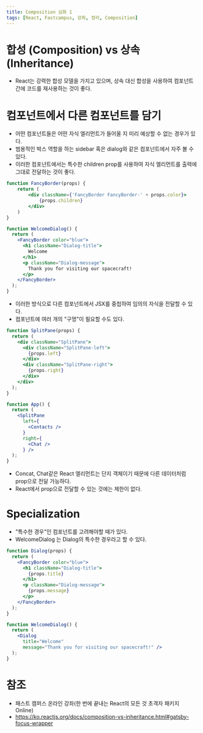 ```yaml
---
title: Composition 심화 1
tags: [React, Fastcampus, 강좌, 정리, Composition]
---
```


# 합성 (Composition) vs 상속(Inheritance)

- React는 강력한 합성 모델을 가지고 있으며, 상속 대신 합성을 사용하여 컴포넌트 간에 코드를 재사용하는 것이 좋다.

# 컴포넌트에서 다른 컴포넌트를 담기

- 어떤 컴포넌트들은 어떤 자식 엘리먼트가 들어올 지 미리 예상할 수 없는 경우가 있다.
- 범용적인 박스 역할을 하는 sidebar 혹은 dialog와 같은 컴포넌트에서 자주 볼 수 있다.
- 이러한 컴포넌트에서는 특수한 children prop를 사용하여 자식 엘리먼트를 출력에 그대로 전달하는 것이 좋다.

```jsx
function FancyBorder(props) {
    return (
        <div className={'FancyBorder FancyBorder-' + props.color}>
            {props.children}
        </div>
    )
}

function WelcomeDialog() {
  return (
    <FancyBorder color="blue">
      <h1 className="Dialog-title">
        Welcome
      </h1>
      <p className="Dialog-message">
        Thank you for visiting our spacecraft!
      </p>
    </FancyBorder>
  );
}
```

- 이러한 방식으로 다른 컴포넌트에서 JSX를 중첩하여 임의의 자식을 전달할 수 있다.
- 컴포넌트에 여러 개의 "구멍"이 필요할 수도 있다.

```jsx
function SplitPane(props) {
  return (
    <div className="SplitPane">
      <div className="SplitPane-left">
        {props.left}
      </div>
      <div className="SplitPane-right">
        {props.right}
      </div>
    </div>
  );
}

function App() {
  return (
    <SplitPane
      left={
        <Contacts />
      }
      right={
        <Chat />
      } />
  );
}
```
- Concat, Chat같은 React 엘리먼트는 단지 객체이기 때문에 다른 데이터처럼 prop으로 전달 가능하다.
- React에서 prop으로 전달할 수 있는 것에는 제한이 없다.

# Specialization

- "특수한 경우"인 컴포넌트를 고려해야할 때가 있다.
- WelcomeDialog 는 Dialog의 특수한 경우라고 할 수 있다.

```jsx
function Dialog(props) {
  return (
    <FancyBorder color="blue">
      <h1 className="Dialog-title">
        {props.title}
      </h1>
      <p className="Dialog-message">
        {props.message}
      </p>
    </FancyBorder>
  );
}

function WelcomeDialog() {
  return (
    <Dialog
      title="Welcome"
      message="Thank you for visiting our spacecraft!" />
  );
}
```


# 참조

- 패스트 캠퍼스 온라인 강좌(한 번에 끝내는 React의 모든 것 초격자 패키지 Online)
- https://ko.reactjs.org/docs/composition-vs-inheritance.html#gatsby-focus-wrapper
